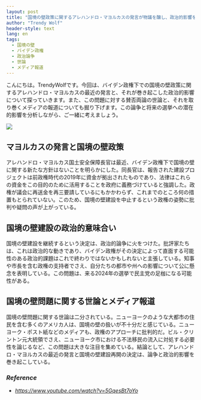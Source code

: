 ```yaml
---
layout: post
title: "国境の壁政策に関するアレハンドロ・マヨルカスの発言が物議を醸し、政治的影響を及ぼす"
author: "Trendy Wolf"
header-style: text
lang: en
tags:
  - 国境の壁
  - バイデン政権
  - 政治論争
  - 世論
  - メディア報道
---
```


こんにちは。TrendyWolfです。今回は、バイデン政権下での国境の壁政策に関するアレハンドロ・マヨルカスの最近の発言と、それが巻き起こした政治的影響について探っていきます。また、この問題に対する賛否両論の世論と、それを取り巻くメディアの報道についても掘り下げます。この論争と将来の選挙への潜在的影響を分析しながら、ご一緒に考えましょう。

<img
    src="https://i.ytimg.com/vi/5GqesBt7oYo/hqdefault.jpg"
/>


## マヨルカスの発言と国境の壁政策
アレハンドロ・マヨルカス国土安全保障長官は最近、バイデン政権下で国境の壁に関する新たな方針はないことを明らかにした。同長官は、報告された建設プロジェクトは前政権時代の2019年に資金が拠出されたものであり、法律はこれらの資金をこの目的のために活用することを政府に義務づけていると強調した。政権が議会に再送金を再三要請しているにもかかわらず、これまでのところ何の措置もとられていない。このため、国境の壁建設を中止するという政権の姿勢に批判や疑問の声が上がっている。

## 国境の壁建設の政治的意味合い
国境の壁建設を継続するという決定は、政治的論争に火をつけた。批評家たちは、これは政治的な動きであり、バイデン政権がその決定によって直面する可能性のある政治的課題はこれで終わりではないかもしれないと主張している。知事や市長を含む政権の支持者でさえ、自分たちの都市や州への影響について公に懸念を表明している。この問題は、来る2024年の選挙で民主党の足枷になる可能性がある。

## 国境の壁問題に関する世論とメディア報道
国境の壁問題に関する世論は二分されている。ニューヨークのような大都市の住民を含む多くのアメリカ人は、国境の壁の扱いが不十分だと感じている。ニューヨーク・ポスト紙などのメディアも、政権のアプローチに批判的だ。ビル・クリントン元大統領でさえ、ニューヨーク市における不法移民の流入に対処する必要性を論じるなど、この問題は大きな注目を集めている。結論として、アレハンドロ・マヨルカスの最近の発言と国境の壁建設再開の決定は、論争と政治的影響を巻き起こしている。


### _Reference_
- _https://www.youtube.com/watch?v=5GqesBt7oYo_

